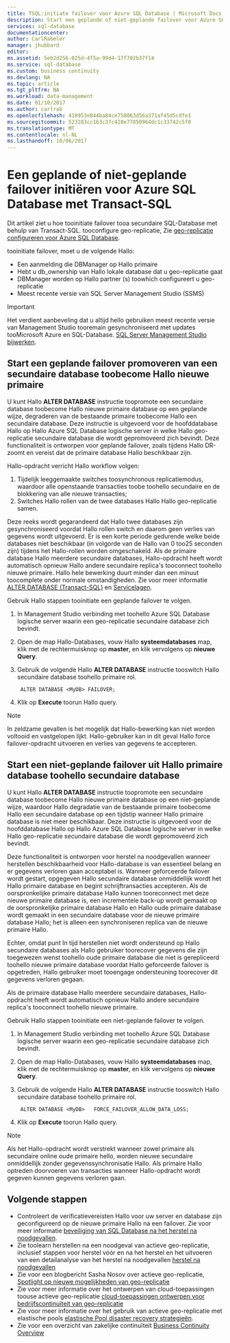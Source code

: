 ```yaml
---
title: TSQL:initiate failover voor Azure SQL Database | Microsoft Docs
description: Start een geplande of niet-geplande failover voor Azure SQL Database met behulp van Transact-SQL
services: sql-database
documentationcenter: 
author: CarlRabeler
manager: jhubbard
editor: 
ms.assetid: 5eb2d256-025d-4f5a-99d4-17f702b37f14
ms.service: sql-database
ms.custom: business continuity
ms.devlang: NA
ms.topic: article
ms.tgt_pltfrm: NA
ms.workload: data-management
ms.date: 01/10/2017
ms.author: carlrab
ms.openlocfilehash: 418953e044ba84ce758063d56a371af45d5cdfe1
ms.sourcegitcommit: 523283cc1b3c37c428e77850964dc1c33742c5f0
ms.translationtype: MT
ms.contentlocale: nl-NL
ms.lasthandoff: 10/06/2017
---
```

# <a name="initiate-a-planned-or-unplanned-failover-for-azure-sql-database-with-transact-sql"></a>Een geplande of niet-geplande failover initiëren voor Azure SQL Database met Transact-SQL

Dit artikel ziet u hoe tooinitiate failover tooa secundaire SQL-Database met behulp van Transact-SQL. tooconfigure geo-replicatie, Zie [geo-replicatie configureren voor Azure SQL Database](sql-database-geo-replication-transact-sql.md).

tooinitiate failover, moet u de volgende Hallo:

* Een aanmelding die DBManager op Hallo primaire
* Hebt u db_ownership van Hallo lokale database dat u geo-replicatie gaat
* DBManager worden op Hallo partner (s) toowhich configureert u geo-replicatie
* Meest recente versie van SQL Server Management Studio (SSMS)

> [!IMPORTANT]
> Het verdient aanbeveling dat u altijd hello gebruiken meest recente versie van Management Studio tooremain gesynchroniseerd met updates tooMicrosoft Azure en SQL-Database. [SQL Server Management Studio bijwerken](https://msdn.microsoft.com/library/mt238290.aspx).
>  

## <a name="initiate-a-planned-failover-promoting-a-secondary-database-toobecome-hello-new-primary"></a>Start een geplande failover promoveren van een secundaire database toobecome Hallo nieuwe primaire
U kunt Hallo **ALTER DATABASE** instructie toopromote een secundaire database toobecome Hallo nieuwe primaire database op een geplande wijze, degraderen van de bestaande primaire toobecome Hallo een secundaire database. Deze instructie is uitgevoerd voor de hoofddatabase Hallo op Hallo Azure SQL Database logische server in welke Hallo geo-replicatie secundaire database die wordt gepromoveerd zich bevindt. Deze functionaliteit is ontworpen voor geplande failover, zoals tijdens Hallo DR-zoomt en vereist dat de primaire database Hallo beschikbaar zijn.

Hallo-opdracht verricht Hallo workflow volgen:

1. Tijdelijk leeggemaakte switches toosynchronous replicatiemodus, waardoor alle openstaande transacties toobe toohello secundaire en de blokkering van alle nieuwe transacties;
2. Switches Hallo rollen van de twee databases Hallo Hallo geo-replicatie samen.  

Deze reeks wordt gegarandeerd dat Hallo twee databases zijn gesynchroniseerd voordat Hallo rollen switch en daarom geen verlies van gegevens wordt uitgevoerd. Er is een korte periode gedurende welke beide databases niet beschikbaar (in volgorde van de Hallo van 0 too25 seconden zijn) tijdens het Hallo-rollen worden omgeschakeld. Als de primaire database Hallo meerdere secundaire databases, Hallo-opdracht heeft wordt automatisch opnieuw Hallo andere secundaire replica's tooconnect toohello nieuwe primaire.  Hallo hele bewerking duurt minder dan een minuut toocomplete onder normale omstandigheden. Zie voor meer informatie [ALTER DATABASE (Transact-SQL)](https://msdn.microsoft.com/library/mt574871.aspx) en [Servicelagen](sql-database-service-tiers.md).

Gebruik Hallo stappen tooinitiate een geplande failover te volgen.

1. In Management Studio verbinding met toohello Azure SQL Database logische server waarin een geo-replicatie secundaire database zich bevindt.
2. Open de map Hallo-Databases, vouw Hallo **systeemdatabases** map, klik met de rechtermuisknop op **master**, en klik vervolgens op **nieuwe Query**.
3. Gebruik de volgende Hallo **ALTER DATABASE** instructie tooswitch Hallo secundaire database toohello primaire rol.
   
        ALTER DATABASE <MyDB> FAILOVER;
4. Klik op **Execute** toorun Hallo query.

> [!NOTE]
> In zeldzame gevallen is het mogelijk dat Hallo-bewerking kan niet worden voltooid en vastgelopen lijkt. Hallo-gebruiker kan in dit geval Hallo force failover-opdracht uitvoeren en verlies van gegevens te accepteren.
> 
> 

## <a name="initiate-an-unplanned-failover-from-hello-primary-database-toohello-secondary-database"></a>Start een niet-geplande failover uit Hallo primaire database toohello secundaire database
U kunt Hallo **ALTER DATABASE** instructie toopromote een secundaire database toobecome Hallo nieuwe primaire database op een niet-geplande wijze, waardoor Hallo degradatie van de bestaande primaire toobecome Hallo een secundaire database op een tijdstip wanneer Hallo primaire database is niet meer beschikbaar. Deze instructie is uitgevoerd voor de hoofddatabase Hallo op Hallo Azure SQL Database logische server in welke Hallo geo-replicatie secundaire database die wordt gepromoveerd zich bevindt.

Deze functionaliteit is ontworpen voor herstel na noodgevallen wanneer herstellen beschikbaarheid voor Hallo-database is van essentieel belang en er gegevens verloren gaan acceptabel is. Wanneer geforceerde failover wordt gestart, opgegeven Hallo secundaire database onmiddellijk wordt het Hallo primaire database en begint schrijftransacties accepteren. Als de oorspronkelijke primaire database Hallo kunnen tooreconnect met deze nieuwe primaire database is, een incrementele back-up wordt gemaakt op de oorspronkelijke primaire database Hallo en Hallo oude primaire database wordt gemaakt in een secundaire database voor de nieuwe primaire database Hallo; het is alleen een synchroniseren replica van de nieuwe primaire Hallo.

Echter, omdat punt In tijd herstellen niet wordt ondersteund op Hallo secundaire databases als Hallo gebruiker toorecover gegevens die zijn toegewezen wenst toohello oude primaire database die niet is gerepliceerd toohello nieuwe primaire database voordat Hallo geforceerde failover is opgetreden, Hallo gebruiker moet tooengage ondersteuning toorecover dit gegevens verloren gegaan.

Als de primaire database Hallo meerdere secundaire databases, Hallo-opdracht heeft wordt automatisch opnieuw Hallo andere secundaire replica's tooconnect toohello nieuwe primaire.

Gebruik Hallo stappen tooinitiate een niet-geplande failover te volgen.

1. In Management Studio verbinding met toohello Azure SQL Database logische server waarin een geo-replicatie secundaire database zich bevindt.
2. Open de map Hallo-Databases, vouw Hallo **systeemdatabases** map, klik met de rechtermuisknop op **master**, en klik vervolgens op **nieuwe Query**.
3. Gebruik de volgende Hallo **ALTER DATABASE** instructie tooswitch Hallo secundaire database toohello primaire rol.
   
        ALTER DATABASE <MyDB>   FORCE_FAILOVER_ALLOW_DATA_LOSS;
4. Klik op **Execute** toorun Hallo query.

> [!NOTE]
> Als het Hallo-opdracht wordt verstrekt wanneer zowel primaire als secundaire online oude primaire hello, worden nieuwe secundaire onmiddellijk zonder gegevenssynchronisatie Hallo. Als primaire Hallo optreden doorvoeren van transacties wanneer Hallo-opdracht wordt gegeven kunnen gegevens verloren gaan.
> 
> 

## <a name="next-steps"></a>Volgende stappen
* Controleert de verificatievereisten Hallo voor uw server en database zijn geconfigureerd op de nieuwe primaire Hallo na een failover. Zie voor meer informatie [beveiliging van SQL Database na het herstel na noodgevallen](sql-database-geo-replication-security-config.md).
* Zie toolearn herstellen na een noodgeval van actieve geo-replicatie, inclusief stappen voor herstel vóór en na het herstel en het uitvoeren van een detailanalyse van het herstel na noodgevallen [herstel na noodgevallen](sql-database-disaster-recovery.md)
* Zie voor een blogbericht Sasha Nosov over actieve geo-replicatie, [Spotlight op nieuwe mogelijkheden van geo-replicatie](https://azure.microsoft.com/blog/spotlight-on-new-capabilities-of-azure-sql-database-geo-replication/)
* Zie voor meer informatie over het ontwerpen van cloud-toepassingen toouse actieve geo-replicatie [cloud-toepassingen ontwerpen voor bedrijfscontinuïteit van geo-replicatie](sql-database-designing-cloud-solutions-for-disaster-recovery.md)
* Zie voor meer informatie over het gebruik van actieve geo-replicatie met elastische pools [elastische Pool disaster recovery strategieën](sql-database-disaster-recovery-strategies-for-applications-with-elastic-pool.md).
* Zie voor een overzicht van zakelijke continuïteit [Business Continuity Overview](sql-database-business-continuity.md)

